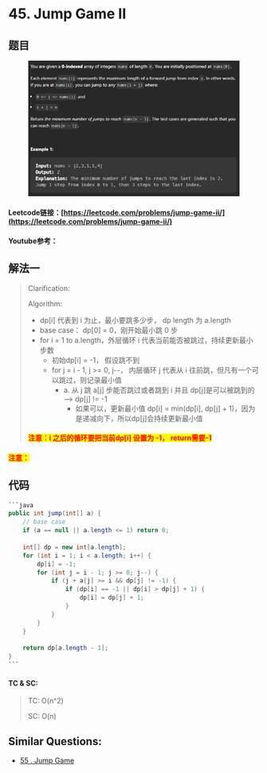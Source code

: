 # 45. Jump Game II

## 题目

<figure><img src=".gitbook/assets/image (6).png" alt=""><figcaption></figcaption></figure>

#### Leetcode链接：[https://leetcode.com/problems/jump-game-ii/](https://leetcode.com/problems/jump-game-ii/)

#### Youtube参考：

## 解法一

> Clarification:&#x20;
>
> Algorithm:&#x20;
>
> * dp\[i] 代表到 i 为止，最小要跳多少步， dp length 为 a.length
> * base case： dp\[0] = 0，刚开始最小跳 0 步
> * for i = 1 to a.length，外层循环 i 代表当前能否被跳过，持续更新最小步数
>   * 初始dp\[i] = -1， 假设跳不到
>   * for j = i - 1, j >= 0, j--， 内层循环 j 代表从 i 往前跳，但凡有一个可以跳过，则记录最小值
>     * a. 从 j 跳 a\[j] 步能否跳过或者跳到 i 并且 dp\[j]是可以被跳到的 --> dp\[j] != -1
>       * 如果可以，更新最小值 dp\[i] = min(dp\[i], dp\[j] + 1)，因为是递减向下，所以dp\[j]会持续更新最小值
>
> #### <mark style="color:red;">注意：i 之后的循环要把当前dp\[i] 设置为 -1， return需要-1</mark>

#### <mark style="color:red;">注意：</mark>

## 代码

````java
```java
public int jump(int[] a) {
    // base case
    if (a == null || a.length <= 1) return 0;

    int[] dp = new int[a.length];
    for (int i = 1; i < a.length; i++) {
        dp[i] = -1;
        for (int j = i - 1; j >= 0; j--) {
            if (j + a[j] >= i && dp[j] != -1) {
                if (dp[i] == -1 || dp[i] > dp[j] + 1) {
                    dp[i] = dp[j] + 1;
                }
            }
        }
    }

    return dp[a.length - 1];
}
```
````

#### TC & SC:&#x20;

> TC: O(n^2)
>
> SC: O(n)

## **Similar Questions:**&#x20;

* [55 . Jump Game](75-solutions/dp/55.-jump-game.md)
